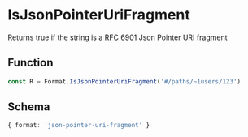 # IsJsonPointerUriFragment

Returns true if the string is a [RFC 6901](https://datatracker.ietf.org/doc/html/rfc6901) Json Pointer URI fragment

## Function

```typescript
const R = Format.IsJsonPointerUriFragment('#/paths/~1users/123')
```

## Schema

```typescript 
{ format: 'json-pointer-uri-fragment' }
```